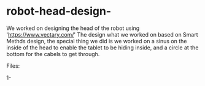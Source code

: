 # robot-head-design-

We worked on designing the head of the robot using 'https://www.vectary.com/'
The design what we worked on based on Smart Methds design, the special thing we did is we worked on
a sinus on the inside of the head to enable the tablet to be hiding inside, and a circle at the bottom
for the cabels to get through.

Files:

1- 
